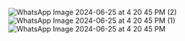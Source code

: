 ![WhatsApp Image 2024-06-25 at 4 20 45 PM (2)](https://github.com/amrahmed1141/News_App/assets/78087143/15f63135-3b75-496f-bf04-fe05e14a58f8)
![WhatsApp Image 2024-06-25 at 4 20 45 PM (1)](https://github.com/amrahmed1141/News_App/assets/78087143/0d8c9ae7-cef7-47ec-91e0-df1d30355d40)
![WhatsApp Image 2024-06-25 at 4 20 45 PM](https://github.com/amrahmed1141/News_App/assets/78087143/a156271c-1897-45bb-a62f-ab17623f1b04)
